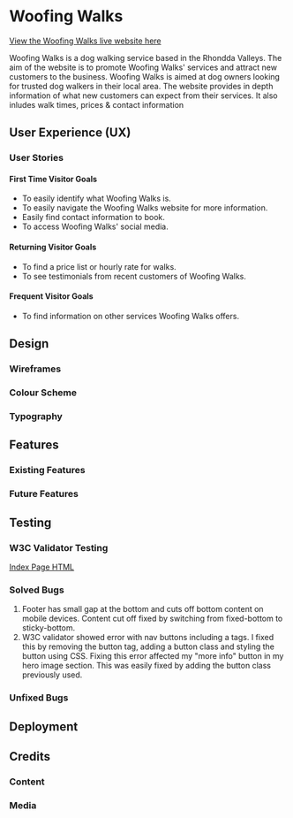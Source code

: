 # **Woofing Walks**
[View the Woofing Walks live website here](https://)

Woofing Walks is a dog walking service based in the Rhondda Valleys. The aim of the website is to promote Woofing Walks' services and attract new customers to the business. Woofing Walks is aimed at dog owners looking for trusted dog walkers in their local area. 
The website provides in depth information of what new customers can expect from their services. It also inludes walk times, prices & contact information

## **User Experience (UX)**
### **User Stories**

#### **First Time Visitor Goals**
- To easily identify what Woofing Walks is.
- To easily navigate the Woofing Walks website for more information.
- Easily find contact information to book.
- To access Woofing Walks' social media.

#### **Returning Visitor Goals**
- To find a price list or hourly rate for walks.
- To see testimonials from recent customers of Woofing Walks.

#### **Frequent Visitor Goals**
- To find information on other services Woofing Walks offers.


## **Design**
### Wireframes
### Colour Scheme
### Typography

## **Features**

### Existing Features
### Future Features

## **Testing**
### W3C Validator Testing
[Index Page HTML](https://github.com/abz2489/woofing-walks/blob/main/docs/readme/testing/w3c/w3cindex.png)
### Solved Bugs
1. Footer has small gap at the bottom and cuts off bottom content on mobile devices. Content cut off fixed by switching from fixed-bottom to sticky-bottom. 
2. W3C validator showed error with nav buttons including a tags. I fixed this by removing the button tag, adding a button class and styling the button using CSS. Fixing this error affected my "more info" button in my hero image section. This was easily fixed by adding the button class previously used.
### Unfixed Bugs

## **Deployment**

## **Credits**
### Content
### Media
